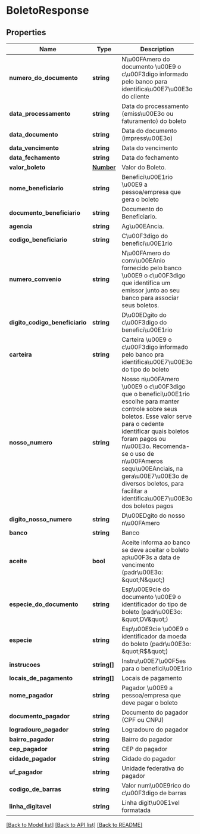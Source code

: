 # BoletoResponse

## Properties
Name | Type | Description | Notes
------------ | ------------- | ------------- | -------------
**numero_do_documento** | **string** | N\u00FAmero do documento \u00E9 o c\u00F3digo informado pelo banco para identifica\u00E7\u00E3o do cliente | [optional] 
**data_processamento** | **string** | Data do processamento (emiss\u00E3o ou faturamento) do boleto | [optional] 
**data_documento** | **string** | Data do documento (impress\u00E3o) | [optional] 
**data_vencimento** | **string** | Data do vencimento | [optional] 
**data_fechamento** | **string** | Data do fechamento | [optional] 
**valor_boleto** | [**Number**](Number.md) | Valor do Boleto. | [optional] 
**nome_beneficiario** | **string** | Benefici\u00E1rio \u00E9 a pessoa/empresa que gera o boleto | [optional] 
**documento_beneficiario** | **string** | Documento do Beneficiario. | [optional] 
**agencia** | **string** | Ag\u00EAncia. | [optional] 
**codigo_beneficiario** | **string** | C\u00F3digo do benefici\u00E1rio | [optional] 
**numero_convenio** | **string** | N\u00FAmero do conv\u00EAnio fornecido pelo banco \u00E9 o c\u00F3digo que identifica um emissor junto ao seu banco para associar seus boletos. | [optional] 
**digito_codigo_beneficiario** | **string** | D\u00EDgito do c\u00F3digo do benefici\u00E1rio | [optional] 
**carteira** | **string** | Carteira \u00E9 o c\u00F3digo informado pelo banco pra identifica\u00E7\u00E3o do tipo do boleto | [optional] 
**nosso_numero** | **string** | Nosso n\u00FAmero \u00E9 o c\u00F3digo que o benefici\u00E1rio escolhe para manter controle sobre seus boletos. Esse valor serve para o cedente identificar quais boletos foram pagos ou n\u00E3o. Recomenda-se o uso de n\u00FAmeros sequ\u00EAnciais, na gera\u00E7\u00E3o de diversos boletos, para facilitar a identifica\u00E7\u00E3o dos boletos pagos | [optional] 
**digito_nosso_numero** | **string** | D\u00EDgito do nosso n\u00FAmero | [optional] 
**banco** | **string** | Banco | [optional] 
**aceite** | **bool** | Aceite informa ao banco se deve aceitar o boleto ap\u00F3s a data de vencimento (padr\u00E3o: \&quot;N\&quot;) | [optional] 
**especie_do_documento** | **string** | Esp\u00E9cie do documento \u00E9 o identificador do tipo de boleto (padr\u00E3o: \&quot;DV\&quot;) | [optional] 
**especie** | **string** | Esp\u00E9cie \u00E9 o identificador da moeda do boleto (padr\u00E3o: \&quot;R$\&quot;) | [optional] 
**instrucoes** | **string[]** | Instru\u00E7\u00F5es para o benefici\u00E1rio | [optional] 
**locais_de_pagamento** | **string[]** | Locais de pagamento | [optional] 
**nome_pagador** | **string** | Pagador \u00E9 a pessoa/empresa que deve pagar o boleto | [optional] 
**documento_pagador** | **string** | Documento do pagador (CPF ou CNPJ) | [optional] 
**logradouro_pagador** | **string** | Logradouro do pagador | [optional] 
**bairro_pagador** | **string** | Bairro do pagador | [optional] 
**cep_pagador** | **string** | CEP do pagador | [optional] 
**cidade_pagador** | **string** | Cidade do pagador | [optional] 
**uf_pagador** | **string** | Unidade federativa do pagador | [optional] 
**codigo_de_barras** | **string** | Valor num\u00E9rico do c\u00F3digo de barras | [optional] 
**linha_digitavel** | **string** | Linha digit\u00E1vel formatada | [optional] 

[[Back to Model list]](../README.md#documentation-for-models) [[Back to API list]](../README.md#documentation-for-api-endpoints) [[Back to README]](../README.md)


